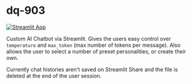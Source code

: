 # dq-903

[![Streamlit App](https://static.streamlit.io/badges/streamlit_badge_black_white.svg)](https://dq-903.streamlit.app/)

 
Custom AI Chatbot via Streamlit. Gives the users easy control over `temperature` and `max_token` (max number of tokens per message).
Also allows the user to select a number of preset personalities, or create their own.

Currently chat histories aren't saved on Streamlit Share and the file is deleted at the end of the user session.
